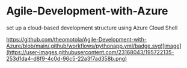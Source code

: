 # Agile-Development-with-Azure
set up a cloud-based development structure using Azure Cloud Shell

https://github.com/theomotola/Agile-Development-with-Azure/blob/main/.github/workflows/pythonapp.yml/badge.svg![image](https://user-images.githubusercontent.com/23168043/195722135-253d1da4-d8f9-4c0d-96c5-22a3f7ad358b.png)

